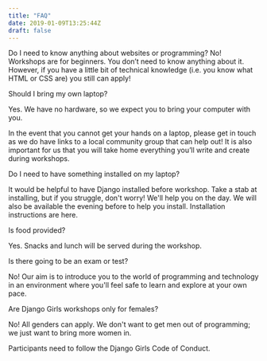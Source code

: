```yaml
---
title: "FAQ"
date: 2019-01-09T13:25:44Z
draft: false
---
```

Do I need to know anything about websites or programming?
No! Workshops are for beginners. You don’t need to know anything about it. However, if you have a little bit of technical knowledge (i.e. you know what HTML or CSS are) you still can apply!

Should I bring my own laptop?

Yes. We have no hardware, so we expect you to bring your computer with you.

In the event that you cannot get your hands on a laptop, please get in touch as we do have links to a local community group that can help out! It is also important for us that you will take home everything you’ll write and create during workshops.

Do I need to have something installed on my laptop?

It would be helpful to have Django installed before workshop. Take a stab at installing, but if you struggle, don't worry! We'll help you on the day. We will also be available the evening before to help you install. Installation instructions are here.

Is food provided?

Yes. Snacks and lunch will be served during the workshop.

Is there going to be an exam or test?

No! Our aim is to introduce you to the world of programming and technology in an environment where you'll feel safe to learn and explore at your own pace.

Are Django Girls workshops only for females?

No! All genders can apply. We don't want to get men out of programming; we just want to bring more women in.

Participants need to follow the Django Girls Code of Conduct.

